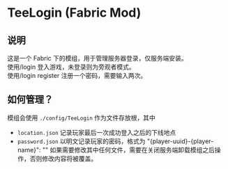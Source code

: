# TeeLogin (Fabric Mod)

## 说明

这是一个 Fabric 下的模组，用于管理服务器登录，仅服务端安装。  
使用/login <password> 登入游戏，未登录则为旁观者模式。  
使用/login <password> register 注册一个密码，需要输入两次。  

## 如何管理？

模组会使用 `./config/TeeLogin` 作为文件存放根，其中
  * `location.json` 记录玩家最后一次成功登入之后的下线地点
  * `password.json` 以明文记录玩家的密码，格式为 "{player-uuid}-{player-name}": "<password>"
如果需要修改其中任何文件，需要在关闭服务端卸载模组之后操作，否则修改内容将被覆盖。
